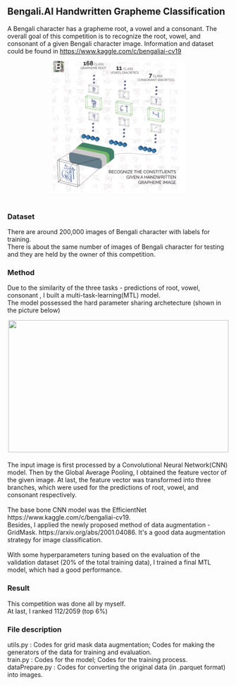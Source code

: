 ## Bengali.AI Handwritten Grapheme Classification
  A Bengali character has a grapheme root, a vowel and a consonant. The overall goal of this competition is to recognize the root, vowel, and consonant of a given Bengali character image. Information and dataset could be found in https://www.kaggle.com/c/bengaliai-cv19 <br />
<div align=center><img src="https://github.com/jiangdada1221/kaggleCompetition/blob/master/Bengali.AI%20Handwritten%20Grapheme%20Classification/information/Xnip2020-04-13_13-42-56.jpg?raw=true" width = "300" height = "300"/></div> <br />

### Dataset
There are around 200,000 images of Bengali character with labels for training. <br /> There is about the same number of images of Bengali character for testing and they are held by the owner of this competition.

### Method
Due to the similarity of the three tasks - predictions of root, vowel, consonant , I built a multi-task-learning(MTL) model. <br />
The model possessed the hard parameter sharing archetecture (shown in the picture below) <br />
<div align=center><img src="https://example-batch.s3-us-west-1.amazonaws.com/Xnip2020-09-19_22-45-14.jpg" width = "500" height = "300"/></div> <br />
The input image is first processed by a Convolutional Neural Network(CNN) model. Then by the Global Average Pooling, I obtained the feature vector of the given image. At last, the feature vector was transformed into three branches, which were used for the predictions of root, vowel, and consonant respectively. <br /> <br />
The base bone CNN model was the EfficientNet https://www.kaggle.com/c/bengaliai-cv19. <br />
Besides, I applied the newly proposed method of data augmentation - GridMask. https://arxiv.org/abs/2001.04086. It's a good data augmentation strategy for image classification. <br /> <br />
With some hyperparameters tuning based on the evaluation of the validation dataset (20% of the total training data), I trained a final MTL model, which had a good performance.

### Result
This competition was done all by myself. <br />
At last, I ranked 112/2059 (top 6%)

### File description
utils.py : Codes for grid mask data augmentation; Codes for making the generators of the data for training and evaluation. <br />
train.py : Codes for the model; Codes for the training process. <br />
dataPrepare.py : Codes for converting the original data (in .parquet format) into images.

